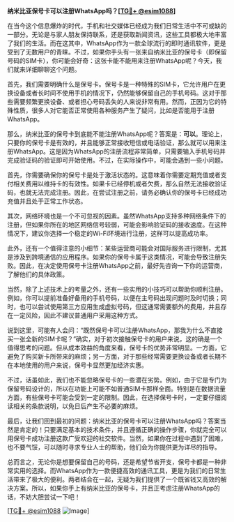 **纳米比亚保号卡可以注册WhatsApp吗？[[TG💪+ @esim1088](https://t.me/s/esim1088)]**

在当今这个信息爆炸的时代，手机和社交媒体已经成为我们日常生活中不可或缺的一部分。无论是与家人朋友保持联系，还是获取新闻资讯，这些工具都极大地丰富了我们的生活。而在这其中，WhatsApp作为一款全球流行的即时通讯软件，更是受到了无数用户的青睐。不过，如果你手头有一张来自纳米比亚的保号卡（即保留号码的SIM卡），你可能会好奇：这张卡能不能用来注册WhatsApp呢？今天，我们就来详细聊聊这个问题。

首先，我们需要明确什么是保号卡。保号卡是一种特殊的SIM卡，它允许用户在更换设备或者长时间不使用手机的情况下，仍然能够保留自己的手机号码。这对于那些需要频繁更换设备、或者担心号码丢失的人来说非常有用。然而，正因为它的特殊性质，很多人对它能否正常使用各种服务产生了疑问，比如是否能用于注册WhatsApp。

那么，纳米比亚的保号卡到底能不能注册WhatsApp呢？答案是：**可以**。理论上，只要你的保号卡是有效的，并且能够正常接收短信或电话验证，那么就可以用来注册WhatsApp。这是因为WhatsApp的注册流程非常简单，只需要输入手机号码并完成验证码的验证即可开始使用。不过，在实际操作中，可能会遇到一些小问题。

首先，你需要确保你的保号卡是处于激活状态的。这意味着你需要定期充值或者支付相关费用以维持卡的有效性。如果卡已经停机或者欠费，那么自然无法接收验证码，也就无法完成注册。因此，在尝试注册之前，请务必确认你的保号卡已经成功充值并且处于正常工作状态。

其次，网络环境也是一个不可忽视的因素。虽然WhatsApp支持多种网络条件下的注册，但如果你所在的地区网络信号较弱，可能会影响验证码的接收速度。在这种情况下，建议你选择一个稳定的Wi-Fi环境进行注册，这样可以提高成功率。

此外，还有一个值得注意的小细节：某些运营商可能会对国际服务进行限制，尤其是涉及到跨境通信的应用程序。如果你的保号卡属于这类情况，可能会导致注册失败。因此，在决定使用保号卡注册WhatsApp之前，最好先咨询一下你的运营商，了解他们的具体政策。

当然，除了上述技术上的考量之外，还有一些实用的小技巧可以帮助你顺利注册。例如，你可以提前准备好备用的手机号码，以便在主号码出现问题时及时切换；同时，也可以尝试使用第三方应用生成虚拟号码，但这通常需要额外的费用，并且存在一定风险，因此不建议普通用户采用这种方式。

说到这里，可能有人会问：“既然保号卡可以注册WhatsApp，那我为什么不直接买一张全新的SIM卡呢？”确实，对于初次接触保号卡的用户来说，这的确是一个值得思考的问题。但从成本效益的角度来看，保号卡的优势非常明显。一方面，它避免了购买新卡所带来的麻烦；另一方面，对于那些经常需要更换设备或者长期不在本地使用的用户来说，保号卡显然更加经济实惠。

不过，话虽如此，我们也不能忽略保号卡的一些潜在劣势。例如，由于它是专门为保留号码设计的，所以在功能上可能不如普通SIM卡那样全面。特别是在数据流量方面，有些保号卡可能会受到一定的限制。因此，在选择保号卡时，一定要仔细阅读相关的条款说明，以免日后产生不必要的麻烦。

最后，让我们回到最初的问题：纳米比亚的保号卡可以注册WhatsApp吗？答案当然是肯定的！只要满足基本的技术条件，并且遵循正确的操作步骤，你就完全可以用保号卡成功注册这款广受欢迎的社交软件。当然，如果你在过程中遇到了困难，也不要气馁，可以随时寻求专业人士的帮助，他们会为你提供更为详尽的指导。

总而言之，无论你是想要保留自己的号码，还是希望节省开支，保号卡都是一种非常实用的选择。而WhatsApp作为一款便捷高效的通讯工具，更是为我们的日常生活带来了极大的便利。两者结合在一起，无疑为我们提供了一个既省钱又高效的解决方案。所以，如果你手上有纳米比亚的保号卡，并且正考虑注册WhatsApp的话，不妨大胆尝试一下吧！

[[TG💪+ @esim1088](https://t.me/s/esim1088) ![Image](https://i.postimg.cc/4NQfJmqS/Snipaste-2025-05-13-00-14-12.png)]